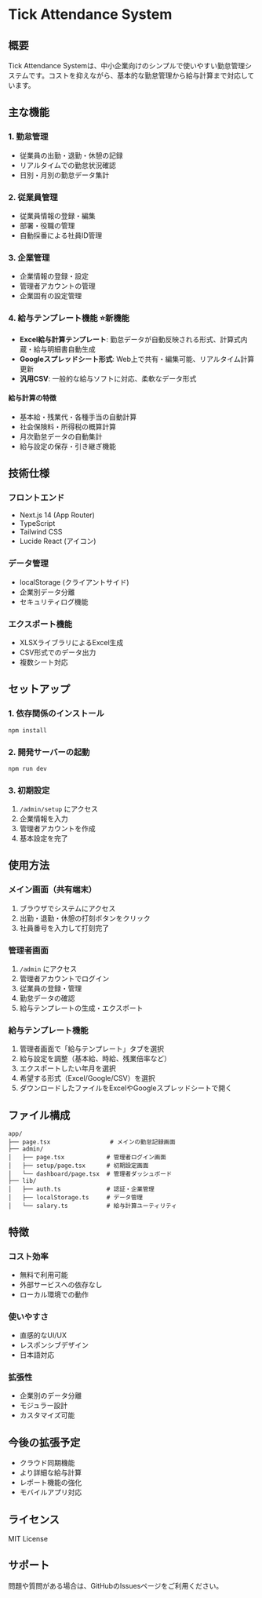 # Tick Attendance System

## 概要
Tick Attendance Systemは、中小企業向けのシンプルで使いやすい勤怠管理システムです。コストを抑えながら、基本的な勤怠管理から給与計算まで対応しています。

## 主な機能

### 1. 勤怠管理
- 従業員の出勤・退勤・休憩の記録
- リアルタイムでの勤怠状況確認
- 日別・月別の勤怠データ集計

### 2. 従業員管理
- 従業員情報の登録・編集
- 部署・役職の管理
- 自動採番による社員ID管理

### 3. 企業管理
- 企業情報の登録・設定
- 管理者アカウントの管理
- 企業固有の設定管理

### 4. 給与テンプレート機能 ⭐新機能
- **Excel給与計算テンプレート**: 勤怠データが自動反映される形式、計算式内蔵・給与明細書自動生成
- **Googleスプレッドシート形式**: Web上で共有・編集可能、リアルタイム計算更新
- **汎用CSV**: 一般的な給与ソフトに対応、柔軟なデータ形式

#### 給与計算の特徴
- 基本給・残業代・各種手当の自動計算
- 社会保険料・所得税の概算計算
- 月次勤怠データの自動集計
- 給与設定の保存・引き継ぎ機能

## 技術仕様

### フロントエンド
- Next.js 14 (App Router)
- TypeScript
- Tailwind CSS
- Lucide React (アイコン)

### データ管理
- localStorage (クライアントサイド)
- 企業別データ分離
- セキュリティログ機能

### エクスポート機能
- XLSXライブラリによるExcel生成
- CSV形式でのデータ出力
- 複数シート対応

## セットアップ

### 1. 依存関係のインストール
```bash
npm install
```

### 2. 開発サーバーの起動
```bash
npm run dev
```

### 3. 初期設定
1. `/admin/setup` にアクセス
2. 企業情報を入力
3. 管理者アカウントを作成
4. 基本設定を完了

## 使用方法

### メイン画面（共有端末）
1. ブラウザでシステムにアクセス
2. 出勤・退勤・休憩の打刻ボタンをクリック
3. 社員番号を入力して打刻完了

### 管理者画面
1. `/admin` にアクセス
2. 管理者アカウントでログイン
3. 従業員の登録・管理
4. 勤怠データの確認
5. 給与テンプレートの生成・エクスポート

### 給与テンプレート機能
1. 管理者画面で「給与テンプレート」タブを選択
2. 給与設定を調整（基本給、時給、残業倍率など）
3. エクスポートしたい年月を選択
4. 希望する形式（Excel/Google/CSV）を選択
5. ダウンロードしたファイルをExcelやGoogleスプレッドシートで開く

## ファイル構成

```
app/
├── page.tsx                 # メインの勤怠記録画面
├── admin/
│   ├── page.tsx            # 管理者ログイン画面
│   ├── setup/page.tsx      # 初期設定画面
│   └── dashboard/page.tsx  # 管理者ダッシュボード
├── lib/
│   ├── auth.ts             # 認証・企業管理
│   ├── localStorage.ts     # データ管理
│   └── salary.ts           # 給与計算ユーティリティ
```

## 特徴

### コスト効率
- 無料で利用可能
- 外部サービスへの依存なし
- ローカル環境での動作

### 使いやすさ
- 直感的なUI/UX
- レスポンシブデザイン
- 日本語対応

### 拡張性
- 企業別のデータ分離
- モジュラー設計
- カスタマイズ可能

## 今後の拡張予定

- クラウド同期機能
- より詳細な給与計算
- レポート機能の強化
- モバイルアプリ対応

## ライセンス

MIT License

## サポート

問題や質問がある場合は、GitHubのIssuesページをご利用ください。
